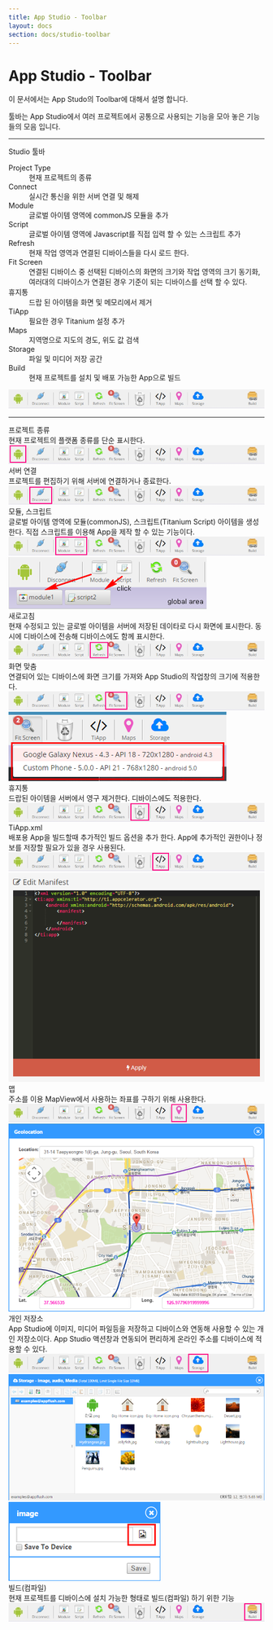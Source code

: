 ```yaml
---
title: App Studio - Toolbar
layout: docs
section: docs/studio-toolbar
---
```


App Studio - Toolbar
===================

이 문서에서는 App Studo의 Toolbar에 대해서 설명 합니다.

툴바는 App Studio에서 여러 프로젝트에서 공통으로 사용되는 기능을 모아 놓은 기능들의 모음 입니다.

<hr/>
<div class="space33"></div>

<div class="title row">
	Studio 툴바
</div>

<div class="explain row">
	<div class="detail col-xs-12 col-md-6">
		<dl>
			<dt>Project Type</dt>
			<dd>현재 프로젝트의 종류</dd>
			<dt>Connect</dt>
			<dd>실시간 통신을 위한 서버 연결 및 해제</dd>
			<dt>Module</dt>
			<dd>글로벌 아이템 영역에 commonJS 모듈을 추가</dd>
			<dt>Script</dt>
			<dd>글로벌 아이템 영역에 Javascript를 직접 입력 할 수 있는 스크립트 추가</dd>
			<dt>Refresh</dt>
			<dd>현재 작업 영역과 연결된 디바이스들을 다시 로드 한다.</dd>
			<dt>Fit Screen</dt>
			<dd>연결된 디바이스 중 선택된 디바이스의 화면의 크기와 작업 영역의 크기 동기화, 여러대의 디바이스가 연결된 경우 기준이 되는 디바이스를 선택 할 수 있다.</dd>
			<dt>휴지통</dt>
			<dd>드랍 된 아이템을 화면 및 메모리에서 제거</dd>
			<dt>TiApp</dt>
			<dd>필요한 경우 Titanium 설정 추가</dd>
			<dt>Maps</dt>
			<dd>지역명으로 지도의 경도, 위도 값 검색</dd>
			<dt>Storage</dt>
			<dd>파일 및 미디어 저장 공간</dd>
			<dt>Build</dt>
			<dd>현재 프로젝트를 설치 및 배포 가능한 App으로 빌드</dd>
		</dl>
	</div>
	<div class="movie col-xs-12 col-md-6">
		<a class="thumbnail" href="/docs/images/studio_toolbar.jpg" data-lightbox="studio_toolbar" data-title="">
			<img src="/docs/images/studio_toolbar.jpg" alt=""/>
		</a>
	</div>
</div>

<div class="space11"></div>
<hr/>
<div class="space33"></div>

<div class="title row">
	프로젝트 종류
</div>
<div class="explain row">
	<div class="detail col-xs-12 col-md-6">
		현재 프로젝트의 플랫폼 종류를 단순 표시한다.
	</div>
	<div class="movie col-xs-12 col-md-6">
		<a class="thumbnail" href="/docs/images/studio_toolbar_type.png" data-lightbox="studio_toolbar_type" data-title="type">
			<img src="/docs/images/studio_toolbar_type.png" alt="type"/>
		</a>
	</div>
</div>
<div class="space33"></div>
<div class="title row">
	서버 연결
</div>
<div class="explain row">
	<div class="detail col-xs-12 col-md-6">
		프로젝트를 편집하기 위해 서버에 연결하거나 종료한다.
	</div>
	<div class="movie col-xs-12 col-md-6">
		<a class="thumbnail" href="/docs/images/studio_toolbar_connect.png" data-lightbox="studio_toolbar_connect" data-title="connect">
			<img src="/docs/images/studio_toolbar_connect.png" alt="connect"/>
		</a>
	</div>
</div>
<div class="space33"></div>
<div class="title row">
	모듈, 스크립트
</div>
<div class="explain row">
	<div class="detail col-xs-12 col-md-6">
		글로벌 아이템 영역에 모듈(commonJS), 스크립트(Titanium Script) 아이템을 생성한다. 직접 스크립트를 이용해 App을 제작 할 수 있는 기능이다.
	</div>
	<div class="movie col-xs-12 col-md-6">
		<a class="thumbnail" href="/docs/images/studio_toolbar_script_module.png" data-lightbox="studio_toolbar_script_module" data-title="module">
			<img src="/docs/images/studio_toolbar_script_module.png" alt="module"/>
		</a>
		<a class="thumbnail" href="/docs/images/studio_toolbar_script_module_preview.png" data-lightbox="studio_toolbar_script_module_preview" data-title="module">
			<img src="/docs/images/studio_toolbar_script_module_preview.png" alt="module"/>
		</a>
	</div>
</div>
<div class="space33"></div>
<div class="title row">
	새로고침
</div>
<div class="explain row">
	<div class="detail col-xs-12 col-md-6">
		현재 수정되고 있는 글로벌 아이템을 서버에 저장된 데이타로 다시 화면에 표시한다. 동시에 디바이스에 전송해 디바이스에도 함께 표시한다.
	</div>
	<div class="movie col-xs-12 col-md-6">
		<a class="thumbnail" href="/docs/images/studio_toolbar_refresh.png" data-lightbox="studio_toolbar_refresh" data-title="refresh">
			<img src="/docs/images/studio_toolbar_refresh.png" alt="refresh"/>
		</a>
	</div>
</div>
<div class="space33"></div>
<div class="title row">
	화면 맞춤
</div>
<div class="explain row">
	<div class="detail col-xs-12 col-md-6">
		연결되어 있는 디바이스에 화면 크기를 가져와 App Studio의 작업창의 크기에 적용한다.
	</div>
	<div class="movie col-xs-12 col-md-6">
		<a class="thumbnail" href="/docs/images/studio_toolbar_fitscreen.png" data-lightbox="studio_toolbar_fitscreen" data-title="fitscreen">
			<img src="/docs/images/studio_toolbar_fitscreen.png" alt="fitscreen"/>
		</a>
		<a class="thumbnail" href="/docs/images/studio_toolbar_fitscreen_preview.png" data-lightbox="studio_toolbar_fitscreen_preview" data-title="fitscreen">
			<img src="/docs/images/studio_toolbar_fitscreen_preview.png" alt="fitscreen"/>
		</a>
	</div>
</div>
<div class="space33"></div>
<div class="title row">
	휴지통
</div>
<div class="explain row">
	<div class="detail col-xs-12 col-md-6">
		드랍된 아이템을 서버에서 영구 제거한다. 디바이스에도 적용한다.
	</div>
	<div class="movie col-xs-12 col-md-6">
		<a class="thumbnail" href="/docs/images/studio_toolbar_trash.png" data-lightbox="studio_toolbar_trash" data-title="trash">
			<img src="/docs/images/studio_toolbar_trash.png" alt="trash"/>
		</a>
	</div>
</div>
<div class="space33"></div>
<div class="title row">
	TiApp.xml
</div>
<div class="explain row">
	<div class="detail col-xs-12 col-md-6">
		배포용 App을 빌드할때 추가적인 빌드 옵션을 추가 한다. App에 추가적인 권한이나 정보를 저장할 필요가 있을 경우 사용된다.
	</div>
	<div class="movie col-xs-12 col-md-6">
		<a class="thumbnail" href="/docs/images/studio_toolbar_tiapp.png" data-lightbox="studio_toolbar_tiapp" data-title="tiapp">
			<img src="/docs/images/studio_toolbar_tiapp.png" alt="tiapp"/>
		</a>
		<a class="thumbnail" href="/docs/images/studio_toolbar_tiapp_preview.png" data-lightbox="studio_toolbar_tiapp_preview" data-title="tiapp">
			<img src="/docs/images/studio_toolbar_tiapp_preview.png" alt="tiapp"/>
		</a>
	</div>
</div>
<div class="space33"></div>
<div class="title row">
	맵
</div>
<div class="explain row">
	<div class="detail col-xs-12 col-md-6">
		주소를 이용 MapView에서 사용하는 좌표를 구하기 위해 사용한다.
	</div>
	<div class="movie col-xs-12 col-md-6">
		<a class="thumbnail" href="/docs/images/studio_toolbar_map.png" data-lightbox="studio_toolbar_map" data-title="maps">
			<img src="/docs/images/studio_toolbar_map.png" alt="maps"/>
		</a>
		<a class="thumbnail" href="/docs/images/studio_toolbar_map_preview.png" data-lightbox="studio_toolbar_map_preview" data-title="maps">
			<img src="/docs/images/studio_toolbar_map_preview.png" alt="maps"/>
		</a>
	</div>
</div>
<div class="space33"></div>
<div class="title row">
	개인 저장소
</div>
<div class="explain row">
	<div class="detail col-xs-12 col-md-6">
		App Studio에 이미지, 미디어 파일등을 저장하고 디바이스와 연동해 사용할 수 있는 개인 저장소이다. App Studio 액션창과 연동되어 편리하게 온라인 주소를 디바이스에 적용할 수 있다.
	</div>
	<div class="movie col-xs-12 col-md-6">
		<a class="thumbnail" href="/docs/images/studio_toolbar_storage.png" data-lightbox="studio_toolbar_storage" data-title="storage">
			<img src="/docs/images/studio_toolbar_storage.png" alt="storage"/>
		</a>
		<a class="thumbnail" href="/docs/images/studio_toolbar_storage_preview.png" data-lightbox="studio_toolbar_storage_preview" data-title="storage">
			<img src="/docs/images/studio_toolbar_storage_preview.png" alt="storage"/>
		</a>
		<a class="thumbnail" href="/docs/images/studio_toolbar_storage_preview2.png" data-lightbox="studio_toolbar_storage_preview2" data-title="storage">
			<img src="/docs/images/studio_toolbar_storage_preview2.png" alt="storage"/>
		</a>
	</div>
</div>
<div class="space33"></div>
<div class="title row">
	빌드(컴파일)
</div>
<div class="explain row">
	<div class="detail col-xs-12 col-md-6">
		현재 프로젝트를 디바이스에 설치 가능한 형태로 빌드(컴파일) 하기 위한 기능
	</div>
	<div class="movie col-xs-12 col-md-6">
		<a class="thumbnail" href="/docs/images/studio_toolbar_build.png" data-lightbox="studio_toolbar_build" data-title="build">
			<img src="/docs/images/studio_toolbar_build.png" alt="build"/>
		</a>
	</div>
</div>
<div class="space33"></div>

